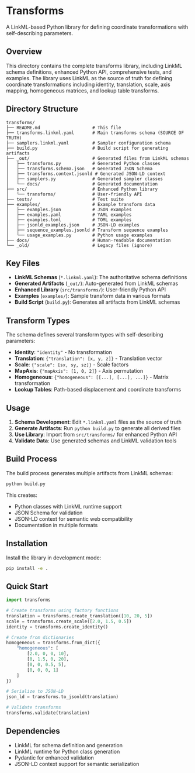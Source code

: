 # Transforms

A LinkML-based Python library for defining coordinate transformations with self-describing parameters.

## Overview

This directory contains the complete transforms library, including LinkML schema definitions, enhanced Python API, comprehensive tests, and examples. The library uses LinkML as the source of truth for defining coordinate transformations including identity, translation, scale, axis mapping, homogeneous matrices, and lookup table transforms.

## Directory Structure

```
transforms/
├── README.md                    # This file
├── transforms.linkml.yaml       # Main transforms schema (SOURCE OF TRUTH)
├── samplers.linkml.yaml         # Sampler configuration schema
├── build.py                     # Build script for generating artifacts
├── _out/                        # Generated files from LinkML schemas
│   ├── transforms.py            # Generated Python classes
│   ├── transforms.schema.json   # Generated JSON Schema
│   ├── transforms.context.jsonld # Generated JSON-LD context
│   ├── samplers.py              # Generated sampler classes
│   └── docs/                    # Generated documentation
├── src/                         # Enhanced Python library
│   └── transforms/              # User-friendly API
├── tests/                       # Test suite
├── examples/                    # Example transform data
│   ├── examples.json            # JSON examples
│   ├── examples.yaml            # YAML examples
│   ├── examples.toml            # TOML examples
│   ├── jsonld_examples.json     # JSON-LD examples
│   ├── sequence_examples.jsonld # Transform sequence examples
│   └── usage_examples.py        # Python usage examples
├── docs/                        # Human-readable documentation
└── _old/                        # Legacy files (ignore)
```

## Key Files

- **LinkML Schemas** (`*.linkml.yaml`): The authoritative schema definitions
- **Generated Artifacts** (`_out/`): Auto-generated from LinkML schemas
- **Enhanced Library** (`src/transforms/`): User-friendly Python API
- **Examples** (`examples/`): Sample transform data in various formats
- **Build Script** (`build.py`): Generates all artifacts from LinkML schemas

## Transform Types

The schema defines several transform types with self-describing parameters:

- **Identity**: `"identity"` - No transformation
- **Translation**: `{"translation": [x, y, z]}` - Translation vector
- **Scale**: `{"scale": [sx, sy, sz]}` - Scale factors
- **MapAxis**: `{"mapAxis": [1, 0, 2]}` - Axis permutation
- **Homogeneous**: `{"homogeneous": [[...], [...], ...]}` - Matrix transformation
- **Lookup Tables**: Path-based displacement and coordinate transforms

## Usage

1. **Schema Development**: Edit `*.linkml.yaml` files as the source of truth
2. **Generate Artifacts**: Run `python build.py` to generate all derived files
3. **Use Library**: Import from `src/transforms/` for enhanced Python API
4. **Validate Data**: Use generated schemas and LinkML validation tools

## Build Process

The build process generates multiple artifacts from LinkML schemas:

```bash
python build.py
```

This creates:
- Python classes with LinkML runtime support
- JSON Schema for validation
- JSON-LD context for semantic web compatibility
- Documentation in multiple formats

## Installation

Install the library in development mode:

```bash
pip install -e .
```

## Quick Start

```python
import transforms

# Create transforms using factory functions
translation = transforms.create_translation([10, 20, 5])
scale = transforms.create_scale([2.0, 1.5, 0.5])
identity = transforms.create_identity()

# Create from dictionaries
homogeneous = transforms.from_dict({
    "homogeneous": [
        [2.0, 0, 0, 10],
        [0, 1.5, 0, 20],
        [0, 0, 0.5, 5],
        [0, 0, 0, 1]
    ]
})

# Serialize to JSON-LD
json_ld = transforms.to_jsonld(translation)

# Validate transforms
transforms.validate(translation)
```

## Dependencies

- LinkML for schema definition and generation
- LinkML runtime for Python class generation
- Pydantic for enhanced validation
- JSON-LD context support for semantic serialization